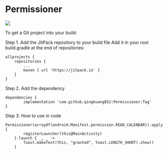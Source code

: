 # Permissioner

[![](https://jitpack.io/v/qingkuang852/Permissioner.svg)](https://jitpack.io/#qingkuang852/Permissioner)


To get a Git project into your build:

Step 1. Add the JitPack repository to your build file
Add it in your root build.gradle at the end of repositories:

	allprojects {
		repositories {
			...
			maven { url 'https://jitpack.io' }
		}
	}
Step 2. Add the dependency

	dependencies {
	        implementation 'com.github.qingkuang852:Permissioner:Tag'
	}

Step 3. How to use in code

	Permissioner(arrayOf(android.Manifest.permission.READ_CALENDAR)).apply {
		    registerLauncher(this@MainActivity)
		}.launch { _, _ ->
		    Toast.makeText(this, "granted", Toast.LENGTH_SHORT).show()
		}

